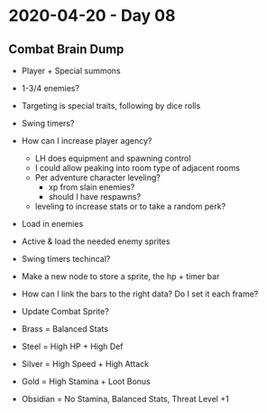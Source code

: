 # 2020-04-20 - Day 08

## Combat Brain Dump
- Player + Special summons
- 1-3/4 enemies?
- Targeting is special traits, following by dice rolls
- Swing timers?
- How can I increase player agency?
  - LH does equipment and spawning control
  - I could allow peaking into room type of adjacent rooms
  - Per adventure character leveling?
    - xp from slain enemies?
    - should I have respawns?
  - leveling to increase stats or to take a random perk?
- Load in enemies
- Active & load the needed enemy sprites
- Swing timers techincal?
- Make a new node to store a sprite, the hp + timer bar
- How can I link the bars to the right data? Do I set it each frame?
- Update Combat Sprite?

- Brass     = Balanced Stats
- Steel     = High HP + High Def
- Silver    = High Speed + High Attack
- Gold      = High Stamina + Loot Bonus
- Obsidian  = No Stamina, Balanced Stats, Threat Level +1